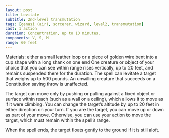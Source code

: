 ```yaml
---
layout: post
title: Levitate
subtitle: 2nd-level transmutation
tags: [genasi (air), sorcerer, wizard, level2, transmutation]
cast: 1 action
duration: Concentration, up to 10 minutes.
components: V, S, M
range: 60 feet
---
```

Materials: either a small leather loop or a piece of golden wire bent into a cup shape with a long shank on one end
One creature or object of your choice that you can see within range rises vertically, up to 20 feet, and remains suspended there for the duration. The spell can levitate a target that weighs up to 500 pounds. An unwilling creature that succeeds on a Constitution saving throw is unaffected.

The target can move only by pushing or pulling against a fixed object or surface within reach (such as a wall or a ceiling), which allows it to move as if it were climbing. You can change the target’s altitude by up to 20 feet in either direction on your turn. If you are the target, you can move up or down as part of your move. Otherwise, you can use your action to move the target, which must remain within the spell’s range.

When the spell ends, the target floats gently to the ground if it is still aloft.